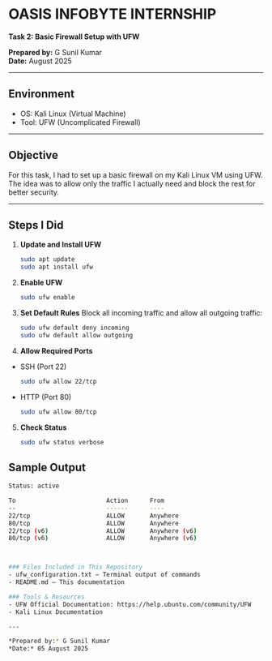 # OASIS INFOBYTE INTERNSHIP  
**Task 2: Basic Firewall Setup with UFW**  

**Prepared by:** G Sunil Kumar  
**Date:** August 2025  

---

## Environment
- OS: Kali Linux (Virtual Machine)  
- Tool: UFW (Uncomplicated Firewall)  

---

## Objective
For this task, I had to set up a basic firewall on my Kali Linux VM using UFW.  
The idea was to allow only the traffic I actually need and block the rest for better security.

---

## Steps I Did

1. **Update and Install UFW**
   ```bash
   sudo apt update
   sudo apt install ufw

2. **Enable UFW**
   ```bash
   sudo ufw enable

3. **Set Default Rules**
Block all incoming traffic and allow all outgoing traffic:
   ```bash
   sudo ufw default deny incoming
   sudo ufw default allow outgoing

4. **Allow Required Ports**

- SSH (Port 22)
   ```bash
   sudo ufw allow 22/tcp

- HTTP (Port 80)
   ```bash
   sudo ufw allow 80/tcp

5. **Check Status**
   ```bash
   sudo ufw status verbose

## Sample Output

   ```bash
   Status: active

   To                         Action      From
   --                         ------      ----
   22/tcp                     ALLOW       Anywhere
   80/tcp                     ALLOW       Anywhere
   22/tcp (v6)                ALLOW       Anywhere (v6)
   80/tcp (v6)                ALLOW       Anywhere (v6)



### Files Included in This Repository  
- ufw_configuration.txt – Terminal output of commands
- README.md – This documentation

### Tools & Resources  
- UFW Official Documentation: https://help.ubuntu.com/community/UFW
- Kali Linux Documentation

---

*Prepared by:* G Sunil Kumar  
*Date:* 05 August 2025  

   

